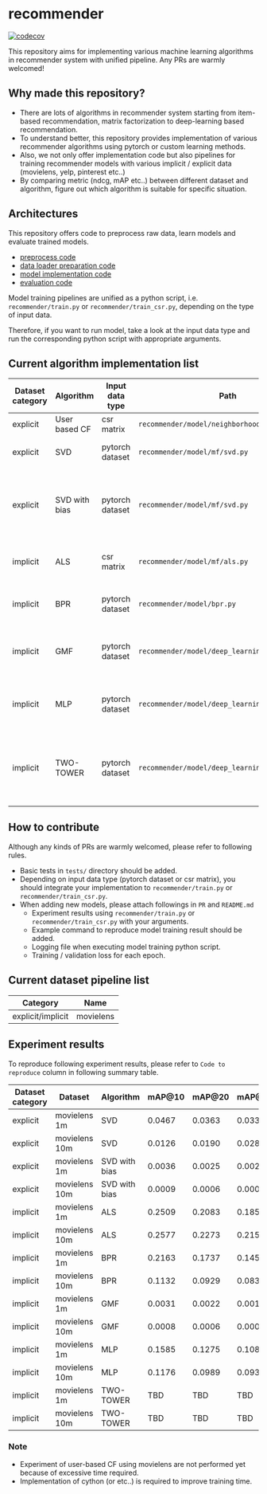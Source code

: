 # recommender
[![codecov](https://codecov.io/github/bohyunshin/recommender/graph/badge.svg?token=SCB83VOII7)](https://codecov.io/github/bohyunshin/recommender)

This repository aims for implementing various machine learning algorithms in recommender system with unified pipeline. Any PRs are warmly welcomed!

## Why made this repository?
- There are lots of algorithms in recommender system starting from item-based recommendation, matrix factorization to deep-learning based recommendation.
- To understand better, this repository provides implementation of various recommender algorithms using pytorch or custom learning methods.
- Also, we not only offer implementation code but also pipelines for training recommender models with various implicit / explicit data (movielens, yelp, pinterest etc..)
- By comparing metric (ndcg, mAP etc..) between different dataset and algorithm, figure out which algorithm is suitable for specific situation.

## Architectures
This repository offers code to preprocess raw data, learn models and evaluate trained models.

* [preprocess code](https://github.com/bohyunshin/recommender/tree/master/recommender/preprocess)
* [data loader preparation code](https://github.com/bohyunshin/recommender/tree/master/recommender/data_loader)
* [model implementation code](https://github.com/bohyunshin/recommender/tree/master/recommender/model)
* [evaluation code](https://github.com/bohyunshin/recommender/blob/master/recommender/tools/evaluation.py)

Model training pipelines are unified as a python script, i.e. `recommender/train.py` or `recommender/train_csr.py`, depending on the type of input data.

Therefore, if you want to run model, take a look at the input data type and run the corresponding python script with appropriate arguments.

## Current algorithm implementation list

|Dataset category|Algorithm|Input data type|Path|Loss|
|----------------|---|---|---|---|
|explicit|User based CF|csr matrix|`recommender/model/neighborhood/user_based.py`|NA|
|explicit|SVD|pytorch dataset|`recommender/model/mf/svd.py`|$L = \sum_{(u,i) \in \mathcal{K}} (r_{ui} - p_u^T q_i)^2 $|
|explicit|SVD with bias|pytorch dataset|`recommender/model/mf/svd.py`|$L = \sum_{(u,i) \in \mathcal{K}} (r_{ui} - p_u^T q_i - b_u - b_i - \mu)^2 + \lambda (\| p_u \|^2 + \| q_i \|^2 + \| b_u \|^2 + \| b_i \|^2) $|
|implicit|ALS|csr matrix|`recommender/model/mf/als.py`|$L = \sum_{u,i} c_{ui}(r_{ui} - p_u^T q_i)^2 - \lambda (\| p_u \|^2 + \| q_i \|^2)$|
|implicit|BPR|pytorch dataset|`recommender/model/bpr.py`|$L = \sum_{(u,i,j) \in D_S} \log \ \sigma(\hat{x}_{uij}) - \lambda (\| p_u \|^2 + \| q_i \|^2)$|
|implicit|GMF|pytorch dataset|`recommender/model/deep_learning/gmf.py`|$L = \sum_{u,i} ( b_{ui} \log \  \sigma (h^T (p_u \odot q_i)) + (1-b_{ui}) \log \  ( 1-\sigma (h^T (p_u \odot q_i)) ) )$|
|implicit|MLP|pytorch dataset|`recommender/model/deep_learning/mlp.py`|$L = \sum_{u,i} ( b_{ui} \log \  \sigma (h^T Z(p_u, q_i)) + (1-b_{ui}) \log \  ( 1-\sigma (h^T Z(p_u, q_i)) ) )$|
|implicit|TWO-TOWER|pytorch dataset|`recommender/model/deep_learning/two_tower.py`|$L = \sum_{u,i} ( b_{ui} \log \  \sigma (h^T concat(Z_u(p_u, m_u), Z_i(q_i, m_i)) ) + (1-b_{ui}) \log \  (1-\sigma (h^T concat(Z_u(p_u, m_u), Z_i(q_i, m_i)) ) )  )$|

## How to contribute
Although any kinds of PRs are warmly welcomed, please refer to following rules.

* Basic tests in `tests/` directory should be added.
* Depending on input data type (pytorch dataset or csr matrix), you should integrate your implementation to `recommender/train.py` or `recommender/train_csr.py`.
* When adding new models, please attach followings in `PR` and `README.md`
  * Experiment results using `recommender/train.py` or `recommender/train_csr.py` with your arguments.
  * Example command to reproduce model training result should be added.
  * Logging file when executing model training python script.
  * Training / validation loss for each epoch.

## Current dataset pipeline list

|Category|Name|
|----------------|---|
|explicit/implicit|movielens|

## Experiment results

To reproduce following experiment results, please refer to `Code to reproduce` column in following summary table.

|Dataset category|Dataset|Algorithm|mAP@10|mAP@20|mAP@50|NDCG@10|NDCG@20|NDCG@50|Code to reproduce|
|----------------|-------|---------|------|------|------|-------|-------|-------|-----------------|
|explicit|movielens 1m|SVD|0.0467|0.0363|0.0337|0.1089|0.1062|0.1235|<details><summary>cmd</summary><pre lang="bash">python3 recommender/train.py \ &#13;  --dataset movielens \ &#13;  --model svd \ &#13;  --epochs 30 \ &#13;  --num_factors 16 \ &#13;  --train_ratio 0.8 \ &#13;  --random_state 42 \ &#13;  --movielens_data_type ml-1m \ &#13;  --model_path "../svd_ml_1m.pkl" \ &#13;  --log_path "../svd_ml_1m.log" </pre></details>|
|explicit|movielens 10m|SVD|0.0126|0.0190|0.0280|0.0358|0.0604|0.1004|<details><summary>cmd</summary><pre lang="bash">python3 recommender/train.py \ &#13;  --dataset movielens \ &#13;  --model svd \ &#13;  --epochs 30 \ &#13;  --num_factors 16 \ &#13;  --train_ratio 0.8 \ &#13;  --random_state 42 \ &#13;  --movielens_data_type ml-10m \ &#13;  --model_path "../svd_ml_10m.pkl" \ &#13;  --log_path "../svd_ml_10m.log" </pre></details>|
|explicit|movielens 1m|SVD with bias|0.0036|0.0025|0.0020|0.0113|0.0114|0.0139|<details><summary>cmd</summary><pre lang="bash">python3 recommender/train.py \ &#13;  --dataset movielens \ &#13;  --model svd_bias \ &#13;  --epochs 30 \ &#13;  --num_factors 16 \ &#13;  --train_ratio 0.8 \ &#13;  --random_state 42 \ &#13;  --movielens_data_type ml-1m \ &#13;  --model_path "../svd_bias_ml_1m.pkl" \ &#13;  --log_path "../svd_bias_ml_1m.log" </pre></details>|
|explicit|movielens 10m|SVD with bias|0.0009|0.0006|0.0005|0.0029|0.0031|0.0041|<details><summary>cmd</summary><pre lang="bash">python3 recommender/train.py \ &#13;  --dataset movielens \ &#13;  --model svd_bias \ &#13;  --epochs 30 \ &#13;  --num_factors 16 \ &#13;  --train_ratio 0.8 \ &#13;  --random_state 42 \ &#13;  --movielens_data_type ml-10m \ &#13;  --model_path "../svd_bias_ml_10m.pkl" \ &#13;  --log_path "../svd_bias_ml_10m.log" </pre></details>|
|implicit|movielens 1m|ALS|0.2509|0.2083|0.1856|0.3789|0.3616|0.3783|<details><summary>cmd</summary><pre lang="bash">python3 recommender/train_csr.py \ &#13;  --dataset movielens \ &#13;  --model als \ &#13;  --implicit \ &#13;  --epochs 30 \ &#13;  --num_factors 16 \ &#13;  --train_ratio 0.8 \ &#13;  --random_state 42 \ &#13;  --movielens_data_type ml-1m \ &#13;  --model_path "../als_ml_1m.pkl" \ &#13;  --log_path "../als_ml_1m.log" </pre></details>|
|implicit|movielens 10m|ALS|0.2577|0.2273|0.2158|0.3813|0.3757|0.4003|<details><summary>cmd</summary><pre lang="bash">python3 recommender/train_csr.py \ &#13;  --dataset movielens \ &#13;  --model als \ &#13;  --implicit \ &#13;  --epochs 30 \ &#13;  --num_factors 16 \ &#13;  --train_ratio 0.8 \ &#13;  --random_state 42 \ &#13;  --movielens_data_type ml-10m \ &#13;  --model_path "../als_ml_10m.pkl" \ &#13;  --log_path "../als_ml_10m.log" </pre></details>|
|implicit|movielens 1m|BPR|0.2163|0.1737|0.1457|0.3265|0.3054|0.3131|<details><summary>cmd</summary><pre lang="bash">python3 recommender/train.py \ &#13;  --dataset movielens \ &#13;  --model bpr \ &#13;  --implicit \ &#13;  --epochs 30 \ &#13;  --num_factors 16 \ &#13;  --train_ratio 0.8 \ &#13;  --random_state 42 \ &#13;  --movielens_data_type ml-1m \ &#13;  --model_path "../bpr_ml_1m.pkl" \ &#13;  --log_path "../bpr_ml_1m.log" </pre></details>|
|implicit|movielens 10m|BPR|0.1132|0.0929|0.0833|0.1974|0.1923|0.2094|<details><summary>cmd</summary><pre lang="bash">python3 recommender/train.py \ &#13;  --dataset movielens \ &#13;  --model bpr \ &#13;  --implicit \ &#13;  --epochs 30 \ &#13;  --num_factors 16 \ &#13;  --train_ratio 0.8 \ &#13;  --random_state 42 \ &#13;  --movielens_data_type ml-10m \ &#13;  --model_path "../bpr_ml_10m.pkl" \ &#13;  --log_path "../bpr_ml_10m.log" </pre></details>|
|implicit|movielens 1m|GMF|0.0031|0.0022|0.0017|0.0100|0.0107|0.0133|<details><summary>cmd</summary><pre lang="bash">python3 recommender/train.py \ &#13;  --dataset movielens \ &#13;  --model gmf \ &#13;  --implicit \ &#13;  --epochs 30 \ &#13;  --num_factors 16 \ &#13;  --train_ratio 0.8 \ &#13;  --random_state 42 \ &#13;  --movielens_data_type ml-1m \ &#13;  --model_path "../gmf_ml_1m.pkl" \ &#13;  --log_path "../gmf_ml_1m.log" </pre></details>|
|implicit|movielens 10m|GMF|0.0008|0.0006|0.0005|0.0027|0.0030|0.0039|<details><summary>cmd</summary><pre lang="bash">python3 recommender/train.py \ &#13;  --dataset movielens \ &#13;  --model gmf \ &#13;  --implicit \ &#13;  --epochs 30 \ &#13;  --num_factors 16 \ &#13;  --train_ratio 0.8 \ &#13;  --random_state 42 \ &#13;  --movielens_data_type ml-10m \ &#13;  --model_path "../gmf_ml_10m.pkl" \ &#13;  --log_path "../gmf_ml_10m.log" </pre></details>|
|implicit|movielens 1m|MLP|0.1585|0.1275|0.1086|0.2613|0.2489|0.2611|<details><summary>cmd</summary><pre lang="bash">python3 recommender/train.py \ &#13;  --dataset movielens \ &#13;  --model mlp \ &#13;  --implicit \ &#13;  --epochs 30 \ &#13;  --num_factors 16 \ &#13;  --train_ratio 0.8 \ &#13;  --random_state 42 \ &#13;  --movielens_data_type ml-1m \ &#13;  --model_path "../mlp_ml_1m.pkl" \ &#13;  --log_path "../mlp_ml_1m.log" </pre></details>|
|implicit|movielens 10m|MLP|0.1176|0.0989|0.0934|0.2021|0.2018|0.2314|<details><summary>cmd</summary><pre lang="bash">python3 recommender/train.py \ &#13;  --dataset movielens \ &#13;  --model mlp \ &#13;  --implicit \ &#13;  --epochs 30 \ &#13;  --num_factors 16 \ &#13;  --train_ratio 0.8 \ &#13;  --random_state 42 \ &#13;  --movielens_data_type ml-10m \ &#13;  --model_path "../mlp_ml_10m.pkl" \ &#13;  --log_path "../mlp_ml_10m.log" </pre></details>|
|implicit|movielens 1m|TWO-TOWER|TBD|TBD|TBD|TBD|TBD|TBD|<details><summary>cmd</summary><pre lang="bash">python3 recommender/train.py \ &#13;  --dataset movielens \ &#13;  --model two_tower \ &#13;  --implicit \ &#13;  --epochs 30 \ &#13;  --num_factors 16 \ &#13;  --train_ratio 0.8 \ &#13;  --random_state 42 \ &#13;  --movielens_data_type ml-1m \ &#13;  --model_path "../two_tower_ml_1m.pkl" \ &#13;  --log_path "../two_tower_ml_1m.log" </pre></details>|
|implicit|movielens 10m|TWO-TOWER|TBD|TBD|TBD|TBD|TBD|TBD|<details><summary>cmd</summary><pre lang="bash">python3 recommender/train.py \ &#13;  --dataset movielens \ &#13;  --model two_tower \ &#13;  --implicit \ &#13;  --epochs 30 \ &#13;  --num_factors 16 \ &#13;  --train_ratio 0.8 \ &#13;  --random_state 42 \ &#13;  --movielens_data_type ml-10m \ &#13;  --model_path "../two_tower_ml_10m.pkl" \ &#13;  --log_path "../two_tower_ml_10m.log" </pre></details>|

### Note
* Experiment of user-based CF using movielens are not performed yet because of excessive time required.
* Implementation of cython (or etc..) is required to improve training time.

